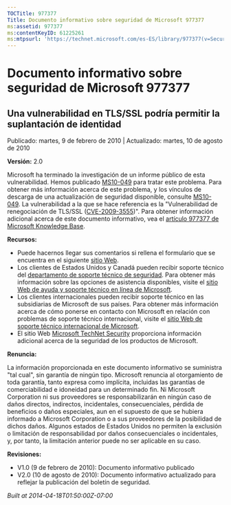 ```yaml
---
TOCTitle: 977377
Title: Documento informativo sobre seguridad de Microsoft 977377
ms:assetid: 977377
ms:contentKeyID: 61225261
ms:mtpsurl: 'https://technet.microsoft.com/es-ES/library/977377(v=Security.10)'
---
```


Documento informativo sobre seguridad de Microsoft 977377
=========================================================

Una vulnerabilidad en TLS/SSL podría permitir la suplantación de identidad
--------------------------------------------------------------------------

Publicado: martes, 9 de febrero de 2010 | Actualizado: martes, 10 de agosto de 2010

**Versión:** 2.0

Microsoft ha terminado la investigación de un informe público de esta vulnerabilidad. Hemos publicado [MS10-049](http://technet.microsoft.com/security/bulletin/ms10-049) para tratar este problema. Para obtener más información acerca de este problema, y los vínculos de descarga de una actualización de seguridad disponible, consulte [MS10-049](http://technet.microsoft.com/security/bulletin/ms10-049). La vulnerabilidad a la que se hace referencia es la "Vulnerabilidad de renegociación de TLS/SSL ([CVE-2009-3555](http://www.cve.mitre.org/cgi-bin/cvename.cgi?name=cve-2009-3555))". Para obtener información adicional acerca de este documento informativo, vea el [artículo 977377 de Microsoft Knowledge Base](http://support.microsoft.com/kb/977377).

**Recursos:**

-   Puede hacernos llegar sus comentarios si rellena el formulario que se encuentra en el siguiente [sitio Web](https://support.microsoft.com/common/survey.aspx?scid=sw;en;1257&amp;showpage=1&amp;ws=technet&amp;sd=tech).
-   Los clientes de Estados Unidos y Canadá pueden recibir soporte técnico del [departamento de soporte técnico de seguridad](http://go.microsoft.com/fwlink/?linkid=21131). Para obtener más información sobre las opciones de asistencia disponibles, visite el [sitio Web de ayuda y soporte técnico en línea de Microsoft](http://support.microsoft.com).
-   Los clientes internacionales pueden recibir soporte técnico en las subsidiarias de Microsoft de sus países. Para obtener más información acerca de cómo ponerse en contacto con Microsoft en relación con problemas de soporte técnico internacional, visite el [sitio Web de soporte técnico internacional de Microsoft](http://go.microsoft.com/fwlink/?linkid=21155).
-   El sitio Web [Microsoft TechNet Security](http://technet.microsoft.com/es-es/security/default.aspx) proporciona información adicional acerca de la seguridad de los productos de Microsoft.

**Renuncia:**

La información proporcionada en este documento informativo se suministra "tal cual", sin garantía de ningún tipo. Microsoft renuncia al otorgamiento de toda garantía, tanto expresa como implícita, incluidas las garantías de comerciabilidad e idoneidad para un determinado fin. Ni Microsoft Corporation ni sus proveedores se responsabilizarán en ningún caso de daños directos, indirectos, incidentales, consecuenciales, pérdida de beneficios o daños especiales, aun en el supuesto de que se hubiera informado a Microsoft Corporation o a sus proveedores de la posibilidad de dichos daños. Algunos estados de Estados Unidos no permiten la exclusión o limitación de responsabilidad por daños consecuenciales o incidentales, y, por tanto, la limitación anterior puede no ser aplicable en su caso.

**Revisiones:**

-   V1.0 (9 de febrero de 2010): Documento informativo publicado
-   V2.0 (10 de agosto de 2010): Documento informativo actualizado para reflejar la publicación del boletín de seguridad.

*Built at 2014-04-18T01:50:00Z-07:00*

